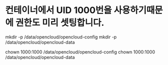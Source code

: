 # 컨테이너에서 UID 1000번을 사용하기때문에 권한도 미리 셋팅합니다.

mkdir -p /data/opencloud/opencloud-config
mkdir -p /data/opencloud/opencloud-data

chown 1000:1000 /data/opencloud/opencloud-config
chown 1000:1000 /data/opencloud/opencloud-data
